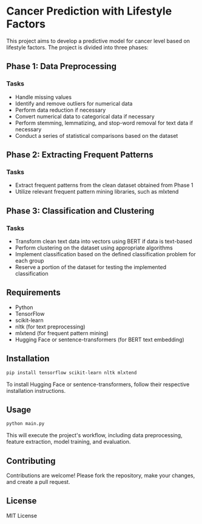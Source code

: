 # Cancer Prediction with Lifestyle Factors

This project aims to develop a predictive model for cancer level based on lifestyle factors. The project is divided into three phases:

## Phase 1: Data Preprocessing

### Tasks

* Handle missing values
* Identify and remove outliers for numerical data
* Perform data reduction if necessary
* Convert numerical data to categorical data if necessary
* Perform stemming, lemmatizing, and stop-word removal for text data if necessary
* Conduct a series of statistical comparisons based on the dataset

## Phase 2: Extracting Frequent Patterns

### Tasks

* Extract frequent patterns from the clean dataset obtained from Phase 1
* Utilize relevant frequent pattern mining libraries, such as mlxtend

## Phase 3: Classification and Clustering

### Tasks

* Transform clean text data into vectors using BERT if data is text-based
* Perform clustering on the dataset using appropriate algorithms
* Implement classification based on the defined classification problem for each group
* Reserve a portion of the dataset for testing the implemented classification

## Requirements

* Python
* TensorFlow
* scikit-learn
* nltk (for text preprocessing)
* mlxtend (for frequent pattern mining)
* Hugging Face or sentence-transformers (for BERT text embedding)

## Installation

```bash
pip install tensorflow scikit-learn nltk mlxtend
```

To install Hugging Face or sentence-transformers, follow their respective installation instructions.

## Usage
```python
python main.py
```

This will execute the project's workflow, including data preprocessing, feature extraction, model training, and evaluation.

## Contributing

Contributions are welcome! Please fork the repository, make your changes, and create a pull request.

## License

MIT License

